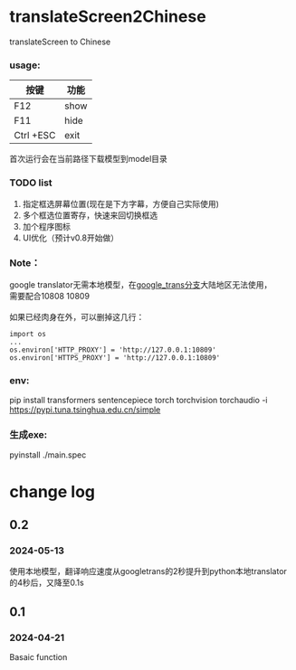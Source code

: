 # translateScreen2Chinese
translateScreen to Chinese
### usage:
| 按键 | 功能   |
|---|---|
| F12 | show |
| F11 | hide |
| Ctrl +ESC | exit|

首次运行会在当前路径下载模型到model目录

### TODO list
1. 指定框选屏幕位置(现在是下方字幕，方便自己实际使用)
2. 多个框选位置寄存，快速来回切换框选
3. 加个程序图标
4. UI优化（预计v0.8开始做）

### Note：
google translator无需本地模型，在[google_trans分支](https://github.com/Derstood/translateScreen2Chinese/tree/google_trans)大陆地区无法使用，<br>
需要配合10808 10809<br><br>
如果已经肉身在外，可以删掉这几行：
```python3
import os
...
os.environ['HTTP_PROXY'] = 'http://127.0.0.1:10809'
os.environ['HTTPS_PROXY'] = 'http://127.0.0.1:10809'
```

### env:
pip install transformers sentencepiece torch torchvision torchaudio -i https://pypi.tuna.tsinghua.edu.cn/simple

### 生成exe:
pyinstall ./main.spec


# change log
## 0.2
### 2024-05-13
使用本地模型，翻译响应速度从googletrans的2秒提升到python本地translator的4秒后，又降至0.1s
## 0.1
### 2024-04-21
Basaic function

